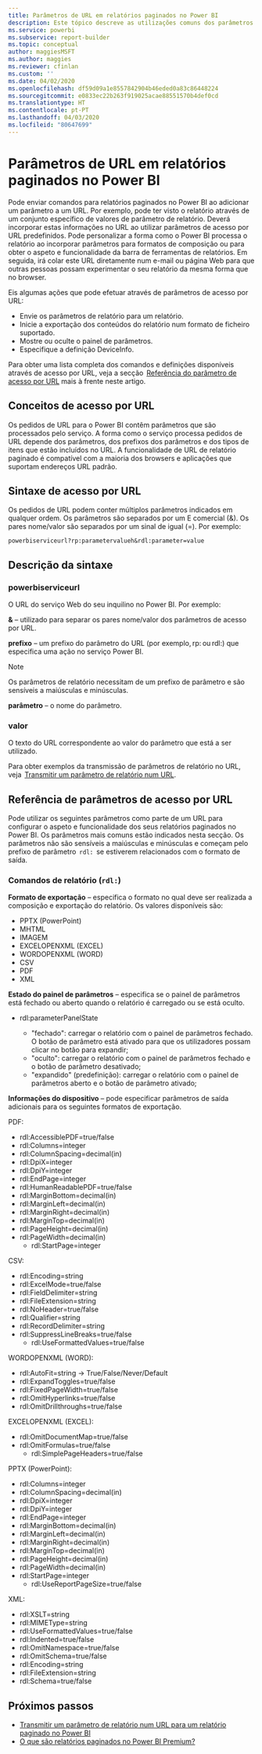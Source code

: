 ```yaml
---
title: Parâmetros de URL em relatórios paginados no Power BI
description: Este tópico descreve as utilizações comuns dos parâmetros de relatórios do Report Builder do Power BI, as propriedades que pode definir e muito mais.
ms.service: powerbi
ms.subservice: report-builder
ms.topic: conceptual
author: maggiesMSFT
ms.author: maggies
ms.reviewer: cfinlan
ms.custom: ''
ms.date: 04/02/2020
ms.openlocfilehash: df59d09a1e8557842904b46eded0a83c86448224
ms.sourcegitcommit: e0833ec22b263f919025acae88551570b4def0cd
ms.translationtype: HT
ms.contentlocale: pt-PT
ms.lasthandoff: 04/03/2020
ms.locfileid: "80647699"
---
```

# <a name="url-parameters-in-paginated-reports-in-power-bi"></a>Parâmetros de URL em relatórios paginados no Power BI

Pode enviar comandos para relatórios paginados no Power BI ao adicionar um parâmetro a um URL. Por exemplo, pode ter visto o relatório através de um conjunto específico de valores de parâmetro de relatório. Deverá incorporar estas informações no URL ao utilizar parâmetros de acesso por URL predefinidos. Pode personalizar a forma como o Power BI processa o relatório ao incorporar parâmetros para formatos de composição ou para obter o aspeto e funcionalidade da barra de ferramentas de relatórios. Em seguida, irá colar este URL diretamente num e-mail ou página Web para que outras pessoas possam experimentar o seu relatório da mesma forma que no browser. 

Eis algumas ações que pode efetuar através de parâmetros de acesso por URL: 

- Envie os parâmetros de relatório para um relatório. 
- Inicie a exportação dos conteúdos do relatório num formato de ficheiro suportado. 
- Mostre ou oculte o painel de parâmetros. 
- Especifique a definição DeviceInfo. 

Para obter uma lista completa dos comandos e definições disponíveis através de acesso por URL, veja a secção  [Referência do parâmetro de acesso por URL](#url-access-parameter-reference) mais à frente neste artigo. 

## <a name="url-access-concepts"></a>Conceitos de acesso por URL 

Os pedidos de URL para o Power BI contêm parâmetros que são processados pelo serviço. A forma como o serviço processa pedidos de URL depende dos parâmetros, dos prefixos dos parâmetros e dos tipos de itens que estão incluídos no URL. A funcionalidade de URL de relatório paginado é compatível com a maioria dos browsers e aplicações que suportam endereços URL padrão. 

## <a name="url-access-syntax"></a>Sintaxe de acesso por URL 

Os pedidos de URL podem conter múltiplos parâmetros indicados em qualquer ordem. Os parâmetros são separados por um E comercial (&). Os pares nome/valor são separados por um sinal de igual (=). Por exemplo:

```
powerbiserviceurl?rp:parametervalueh&rdl:parameter=value  
```

## <a name="syntax-description"></a>Descrição da sintaxe 

### <a name="powerbiserviceurl"></a>powerbiserviceurl 

O URL do serviço Web do seu inquilino no Power BI. Por exemplo: 

**&** – utilizado para separar os pares nome/valor dos parâmetros de acesso por URL.

**prefixo** – um prefixo do parâmetro do URL (por exemplo, rp: ou rdl:) que especifica uma ação no serviço Power BI. 

> [!NOTE]
> Os parâmetros de relatório necessitam de um prefixo de parâmetro e são sensíveis a maiúsculas e minúsculas. 

**parâmetro** – o nome do parâmetro. 

### <a name="value"></a>valor 

O texto do URL correspondente ao valor do parâmetro que está a ser utilizado. 

Para obter exemplos da transmissão de parâmetros de relatório no URL, veja  [Transmitir um parâmetro de relatório num URL](report-builder-url-pass-parameters.md).

## <a name="url-access-parameter-reference"></a>Referência de parâmetros de acesso por URL

Pode utilizar os seguintes parâmetros como parte de um URL para configurar o aspeto e funcionalidade dos seus relatórios paginados no Power BI. Os parâmetros mais comuns estão indicados nesta secção. Os parâmetros não são sensíveis a maiúsculas e minúsculas e começam pelo prefixo de parâmetro  `rdl:`  se estiverem relacionados com o formato de saída.  

### <a name="report-commands-rdl"></a>Comandos de relatório (`rdl:`) 

**Formato de exportação** – especifica o formato no qual deve ser realizada a composição e exportação do relatório. Os valores disponíveis são:
 
- PPTX (PowerPoint)
- MHTML 
- IMAGEM 
- EXCELOPENXML (EXCEL) 
- WORDOPENXML (WORD) 
- CSV 
- PDF 
- XML 

**Estado do painel de parâmetros** – especifica se o painel de parâmetros está fechado ou aberto quando o relatório é carregado ou se está oculto.

-   rdl:parameterPanelState

    - "fechado": carregar o relatório com o painel de parâmetros fechado. O botão de parâmetro está ativado para que os utilizadores possam clicar no botão para expandir;
    - "oculto": carregar o relatório com o painel de parâmetros fechado e o botão de parâmetro desativado;
    - "expandido" (predefinição): carregar o relatório com o painel de parâmetros aberto e o botão de parâmetro ativado;

**Informações do dispositivo** – pode especificar parâmetros de saída adicionais para os seguintes formatos de exportação. 

PDF:

- rdl:AccessiblePDF=true/false
- rdl:Columns=integer
- rdl:ColumnSpacing=decimal(in)
- rdl:DpiX=integer
- rdl:DpiY=integer
- rdl:EndPage=integer
- rdl:HumanReadablePDF=true/false
- rdl:MarginBottom=decimal(in)
- rdl:MarginLeft=decimal(in)
- rdl:MarginRight=decimal(in)
- rdl:MarginTop=decimal(in)
- rdl:PageHeight=decimal(in)
- rdl:PageWidth=decimal(in)
    - rdl:StartPage=integer
    
CSV:

- rdl:Encoding=string
- rdl:ExcelMode=true/false
- rdl:FieldDelimiter=string
- rdl:FileExtension=string
- rdl:NoHeader=true/false
- rdl:Qualifier=string
- rdl:RecordDelimiter=string
- rdl:SuppressLineBreaks=true/false
    - rdl:UseFormattedValues=true/false
    
WORDOPENXML (WORD):

- rdl:AutoFit=string -> True/False/Never/Default
- rdl:ExpandToggles=true/false
- rdl:FixedPageWidth=true/false
- rdl:OmitHyperlinks=true/false
- rdl:OmitDrillthroughs=true/false

EXCELOPENXML (EXCEL):

- rdl:OmitDocumentMap=true/false
- rdl:OmitFormulas=true/false
    - rdl:SimplePageHeaders=true/false
    
PPTX (PowerPoint):
 
- rdl:Columns=integer
- rdl:ColumnSpacing=decimal(in)
- rdl:DpiX=integer
- rdl:DpiY=integer
- rdl:EndPage=integer
- rdl:MarginBottom=decimal(in)
- rdl:MarginLeft=decimal(in)
- rdl:MarginRight=decimal(in)
- rdl:MarginTop=decimal(in)
- rdl:PageHeight=decimal(in)
- rdl:PageWidth=decimal(in)
- rdl:StartPage=integer
    - rdl:UseReportPageSize=true/false

XML:

- rdl:XSLT=string
- rdl:MIMEType=string
- rdl:UseFormattedValues=true/false
- rdl:Indented=true/false
- rdl:OmitNamespace=true/false
- rdl:OmitSchema=true/false
- rdl:Encoding=string
- rdl:FileExtension=string
- rdl:Schema=true/false

## <a name="next-steps"></a>Próximos passos

- [Transmitir um parâmetro de relatório num URL para um relatório paginado no Power BI](report-builder-url-pass-parameters.md)
- [O que são relatórios paginados no Power BI Premium?](paginated-reports-report-builder-power-bi.md)
